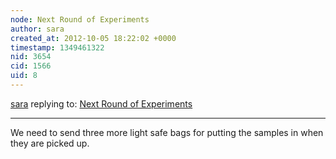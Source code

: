 ```yaml
---
node: Next Round of Experiments
author: sara
created_at: 2012-10-05 18:22:02 +0000
timestamp: 1349461322
nid: 3654
cid: 1566
uid: 8
---
```




[sara](../profile/sara) replying to: [Next Round of Experiments](../notes/megan/9-5-2012/next-round-experiments)

----
We need to send three more light safe bags for putting the samples in when they are picked up.